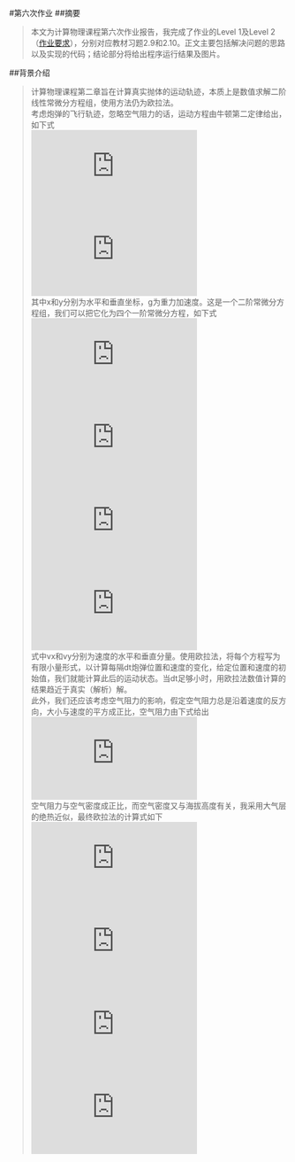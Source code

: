 #第六次作业
##摘要
>本文为计算物理课程第六次作业报告，我完成了作业的Level 1及Level 2（[作业要求](https://github.com/caihao/computational_physics_whu/blob/master/Exercises.md)），分别对应教材习题2.9和2.10。正文主要包括解决问题的思路以及实现的代码；结论部分将给出程序运行结果及图片。

##背景介绍
>计算物理课程第二章旨在计算真实抛体的运动轨迹，本质上是数值求解二阶线性常微分方程组，使用方法仍为欧拉法。  
考虑炮弹的飞行轨迹，忽略空气阻力的话，运动方程由牛顿第二定律给出，如下式  
![](http://latex.codecogs.com/gif.latex?%5Cfrac%7Bd%5E2x%7D%7Bdt%5E2%7D%3D0)  
![](http://latex.codecogs.com/gif.latex?%5Cfrac%7Bd%5E2y%7D%7Bdt%5E2%7D%3D-g)  
其中x和y分别为水平和垂直坐标，g为重力加速度。这是一个二阶常微分方程组，我们可以把它化为四个一阶常微分方程，如下式  
![](http://latex.codecogs.com/gif.latex?%5Cfrac%7B%5Cmathrm%7Bd%7Dx%20%7D%7B%5Cmathrm%7Bd%7D%20t%7D%3Dv_%7Bx%7D)  
![](http://latex.codecogs.com/gif.latex?%5Cfrac%7B%5Cmathrm%7Bd%7Dv_%7Bx%7D%20%7D%7B%5Cmathrm%7Bd%7D%20t%7D%3D0)  
![](http://latex.codecogs.com/gif.latex?%5Cfrac%7B%5Cmathrm%7Bd%7Dy%20%7D%7B%5Cmathrm%7Bd%7D%20t%7D%3Dv_%7By%7D)  
![](http://latex.codecogs.com/gif.latex?%5Cfrac%7B%5Cmathrm%7Bd%7Dv_%7By%7D%20%7D%7B%5Cmathrm%7Bd%7D%20t%7D%3D-g)  
式中vx和vy分别为速度的水平和垂直分量。使用欧拉法，将每个方程写为有限小量形式，以计算每隔dt炮弹位置和速度的变化，给定位置和速度的初始值，我们就能计算此后的运动状态。当dt足够小时，用欧拉法数值计算的结果趋近于真实（解析）解。  
此外，我们还应该考虑空气阻力的影响，假定空气阻力总是沿着速度的反方向，大小与速度的平方成正比，空气阻力由下式给出  
![](http://latex.codecogs.com/gif.latex?F_%7Bdrag%7D%3D-B_%7B2%7Dv%5E2)  
空气阻力与空气密度成正比，而空气密度又与海拔高度有关，我采用大气层的绝热近似，最终欧拉法的计算式如下  
![](http://latex.codecogs.com/gif.latex?x_%7Bi&plus;1%7D%3Dx_%7Bi%7D&plus;v_%7Bx%2Ci%7D%7D%5CDelta%20t)  
![](http://latex.codecogs.com/gif.latex?v_%7Bx%2Ci&plus;1%7D%3Dv_%7Bx%2Ci%7D&plus;%5Cleft%20%28%201-%5Cfrac%7Bay%7D%7BT_%7B0%7D%7D%20%5Cright%20%29%5E%7B%5Calpha%20%7D%5Cfrac%7BF_%7Bdrag%7D%7D%7Bm%7D%5CDelta%20t)  
![](http://latex.codecogs.com/gif.latex?y_%7Bi&plus;1%7D%3Dy_%7Bi%7D&plus;v_%7By%2Ci%7D%7D%5CDelta%20t)  
![](http://latex.codecogs.com/gif.latex?v_%7Bx%2Ci&plus;1%7D%3Dv_%7Bx%2Ci%7D&plus;%5Cleft%20%28%201-%5Cfrac%7Bay%7D%7BT_%7B0%7D%7D%20%5Cright%20%29%5E%7B%5Calpha%20%7D%5Cfrac%7BF_%7Bdrag%7D%7D%7Bm%7D%5CDelta%20t-g%5CDelta%20t)  

